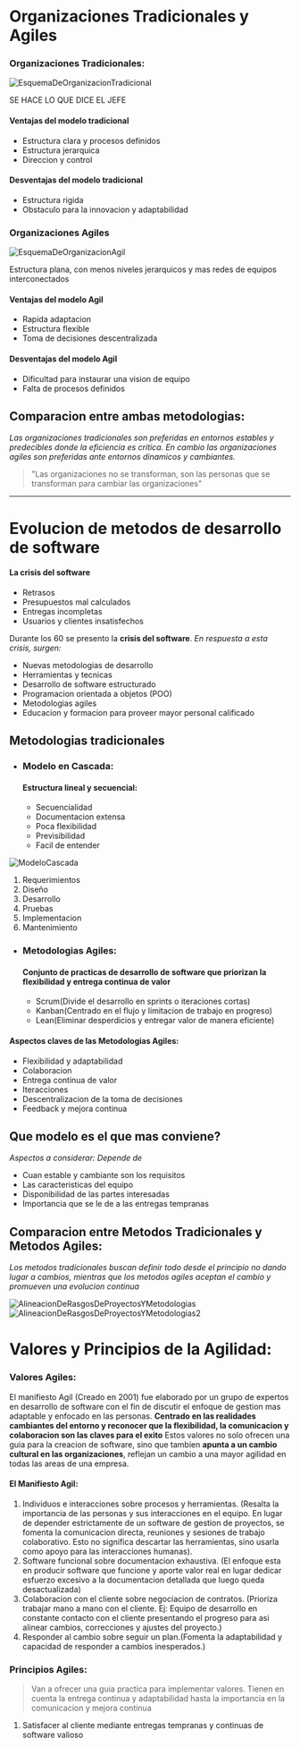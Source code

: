 # Organizaciones Tradicionales y Agiles

### Organizaciones Tradicionales:

![EsquemaDeOrganizacionTradicional](/capturas/1.jpg)

SE HACE LO QUE DICE EL JEFE

#### Ventajas del modelo tradicional
- Estructura clara y procesos definidos
- Estructura jerarquica
- Direccion y control

#### Desventajas del modelo tradicional
- Estructura rigida
- Obstaculo para la innovacion y adaptabilidad

### Organizaciones Agiles

![EsquemaDeOrganizacionAgil](/capturas/2.jpg)

Estructura plana, con menos niveles jerarquicos y mas redes de equipos interconectados

#### Ventajas del modelo Agil
- Rapida adaptacion
- Estructura flexible
- Toma de decisiones descentralizada

#### Desventajas del modelo Agil
- Dificultad para instaurar una vision de equipo
- Falta de procesos definidos

## Comparacion entre ambas metodologias:

_Las organizaciones tradicionales son preferidas en entornos estables y predecibles donde la eficiencia es critica.
En cambio las organizaciones agiles son preferidas ante entornos dinamicos y cambiantes._

>"Las organizaciones no se transforman, son las personas que se transforman para cambiar las organizaciones"

---

# Evolucion de metodos de desarrollo de software

#### La crisis del software
- Retrasos
- Presupuestos mal calculados
- Entregas incompletas
- Usuarios y clientes insatisfechos

Durante los 60 se presento la **crisis del software**. *En respuesta a esta crisis, surgen:*
- Nuevas metodologias de desarrollo
- Herramientas y tecnicas
- Desarrollo de software estructurado
- Programacion orientada a objetos (POO)
- Metodologias agiles
- Educacion y formacion para proveer mayor personal calificado

## Metodologias tradicionales

- ### Modelo en Cascada:
  #### Estructura lineal y secuencial:
  - Secuencialidad
  - Documentacion extensa
  - Poca flexibilidad
  - Previsibilidad
  - Facil de entender

![ModeloCascada](/capturas/3.jpg)
  1.  Requerimientos
  2.  Diseño
  3.  Desarrollo
  4.  Pruebas
  5.  Implementacion
  6.  Mantenimiento

- ### Metodologias Agiles:
  #### Conjunto de practicas de desarrollo de software que priorizan la flexibilidad y entrega continua de valor
  - Scrum(Divide el desarrollo en sprints o iteraciones cortas)
  - Kanban(Centrado en el flujo y limitacion de trabajo en progreso)
  - Lean(Eliminar desperdicios y entregar valor de manera eficiente)

#### Aspectos claves de las Metodologias Agiles:
  - Flexibilidad y adaptabilidad
  - Colaboracion
  - Entrega continua de valor
  - Iteracciones
  - Descentralizacion de la toma de decisiones
  - Feedback y mejora continua
  
## Que modelo es el que mas conviene?
*Aspectos a considerar: Depende de*
- Cuan estable y cambiante son los requisitos
- Las caracteristicas del equipo
- Disponibilidad de las partes interesadas
- Importancia que se le de a las entregas tempranas

## Comparacion entre Metodos Tradicionales y Metodos Agiles:
*Los metodos tradicionales buscan definir todo desde el principio no dando lugar a cambios, mientras que los metodos agiles aceptan el cambio y promueven una evolucion continua*

![AlineacionDeRasgosDeProyectosYMetodologias](/capturas/5.jpg)
![AlineacionDeRasgosDeProyectosYMetodologias2](/capturas/6.jpg)

# Valores y Principios de la Agilidad:

### Valores Agiles:
El manifiesto Agil (Creado en 2001) fue elaborado por un grupo de expertos en desarrollo de software con el fin de discutir el enfoque de gestion mas adaptable y enfocado en las personas. **Centrado en las realidades cambiantes del entorno y reconocer que la flexibilidad, la comunicacion y colaboracion son las claves para el exito**
Estos valores no solo ofrecen una guia para la creacion de software, sino que tambien **apunta a un cambio cultural en las organizaciones**, reflejan un cambio a una mayor agilidad en todas las areas de una empresa.

#### El Manifiesto Agil:
1. Individuos e interacciones sobre procesos y herramientas. (Resalta la importancia de las personas y sus interacciones en el equipo. En lugar de depender estrictamente de un software de gestion de proyectos, se fomenta la comunicacion directa, reuniones y sesiones de trabajo colaborativo. Esto no significa descartar las herramientas, sino usarla como apoyo para las interacciones humanas).
2. Software funcional sobre documentacion exhaustiva. (El enfoque esta en producir software que funcione y aporte valor real en lugar dedicar esfuerzo excesivo a la documentacion detallada que luego queda desactualizada)
3. Colaboracion con el cliente sobre negociacion de contratos. (Prioriza trabajar mano a mano con el cliente. Ej: Equipo de desarrollo en constante contacto con el cliente presentando el progreso para asi alinear cambios, correcciones y ajustes del proyecto.)
4. Responder al cambio sobre seguir un plan.(Fomenta la adaptabilidad y capacidad de responder a cambios inesperados.)

### Principios Agiles:
>Van a ofrecer una guia practica para implementar valores. Tienen en cuenta la entrega continua y adaptabilidad hasta la importancia en la comunicacion y mejora continua
   1. Satisfacer al cliente mediante entregas tempranas y continuas de software valioso